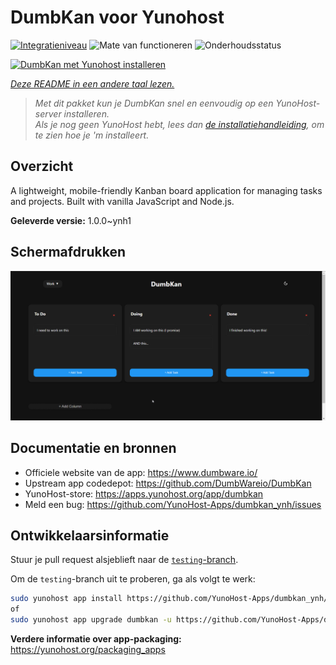 <!--
NB: Deze README is automatisch gegenereerd door <https://github.com/YunoHost/apps/tree/master/tools/readme_generator>
Hij mag NIET handmatig aangepast worden.
-->

# DumbKan voor Yunohost

[![Integratieniveau](https://apps.yunohost.org/badge/integration/dumbkan)](https://ci-apps.yunohost.org/ci/apps/dumbkan/)
![Mate van functioneren](https://apps.yunohost.org/badge/state/dumbkan)
![Onderhoudsstatus](https://apps.yunohost.org/badge/maintained/dumbkan)

[![DumbKan met Yunohost installeren](https://install-app.yunohost.org/install-with-yunohost.svg)](https://install-app.yunohost.org/?app=dumbkan)

*[Deze README in een andere taal lezen.](./ALL_README.md)*

> *Met dit pakket kun je DumbKan snel en eenvoudig op een YunoHost-server installeren.*  
> *Als je nog geen YunoHost hebt, lees dan [de installatiehandleiding](https://yunohost.org/install), om te zien hoe je 'm installeert.*

## Overzicht

A lightweight, mobile-friendly Kanban board application for managing tasks and projects. Built with vanilla JavaScript and Node.js.


**Geleverde versie:** 1.0.0~ynh1

## Schermafdrukken

![Schermafdrukken van DumbKan](./doc/screenshots/screenshot.png)

## Documentatie en bronnen

- Officiele website van de app: <https://www.dumbware.io/>
- Upstream app codedepot: <https://github.com/DumbWareio/DumbKan>
- YunoHost-store: <https://apps.yunohost.org/app/dumbkan>
- Meld een bug: <https://github.com/YunoHost-Apps/dumbkan_ynh/issues>

## Ontwikkelaarsinformatie

Stuur je pull request alsjeblieft naar de [`testing`-branch](https://github.com/YunoHost-Apps/dumbkan_ynh/tree/testing).

Om de `testing`-branch uit te proberen, ga als volgt te werk:

```bash
sudo yunohost app install https://github.com/YunoHost-Apps/dumbkan_ynh/tree/testing --debug
of
sudo yunohost app upgrade dumbkan -u https://github.com/YunoHost-Apps/dumbkan_ynh/tree/testing --debug
```

**Verdere informatie over app-packaging:** <https://yunohost.org/packaging_apps>
